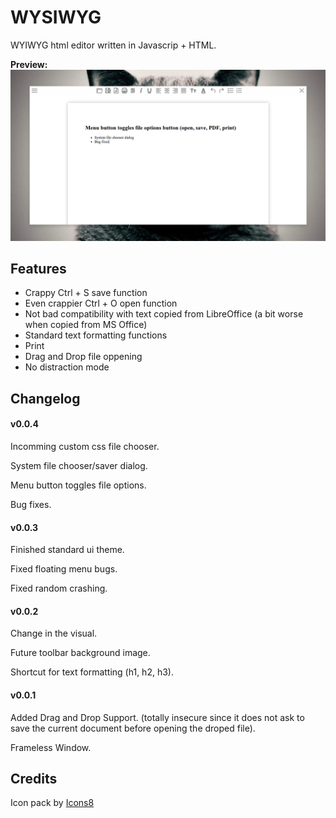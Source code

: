 # WYSIWYG

WYIWYG html editor written in Javascrip + HTML.


**Preview:** ![Alt Text](screenshots/preview-v0.0.4.png)

## Features

* Crappy Ctrl + S save function
* Even crappier Ctrl + O open function
* Not bad compatibility with text copied from LibreOffice (a bit worse when copied from MS Office)
* Standard text formatting functions
* Print
* Drag and Drop file oppening
* No distraction mode

## Changelog

#### v0.0.4

Incomming custom css file chooser.

System file chooser/saver dialog.

Menu button toggles file options.

Bug fixes.

#### v0.0.3

Finished standard ui theme.

Fixed floating menu bugs.

Fixed random crashing.

#### v0.0.2

Change in the visual.

Future toolbar background image.

Shortcut for text formatting (h1, h2, h3).

#### v0.0.1

Added Drag and Drop Support. (totally insecure since it does not ask to save the current document before opening the droped file).

Frameless Window.

## Credits

Icon pack by [Icons8](https://icons8.com)
